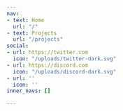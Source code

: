 ```yaml
---
nav:
- text: Home
  url: "/"
- text: Projects
  url: "/projects"
social:
- url: https://twitter.com
  icon: "/uploads/twitter-dark.svg"
- url: https://discord.com
  icon: "/uploads/discord-dark.svg"
- url: ''
  icon: ''
inner_navs: []

---
```

